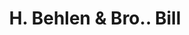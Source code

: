 ---
doi: 10.7916/D8PK1T63
date_other: '1901'
date_other_textual: '1901'
form: printed ephemera
genre:
- Invoices
name:
- H. Behlen & Bro.
object_in_context_url: https://biggert.cul.columbia.edu/items/view/ave_biggert_01012
subject_hierarchical_geographic:
- New York, New York, United States
subject_name:
- H. Behlen & Bro.
title: H. Behlen & Bro.. Bill
sort_title: H. Behlen & Bro.. Bill
call_number: ave_biggert_01012
coordinates:
- 40.71277777777778,-74.00583333333333
pid: ave_biggert_01012
identifiers: ave_biggert_01012
canvas_id: ldpd:396280
permalink: "/items/ave_biggert_01012/"
layout: iiif-image-page
---